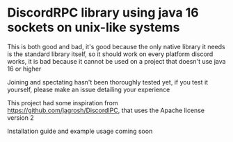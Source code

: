 # DiscordRPC library using java 16 sockets on unix-like systems  

This is both good and bad, it's good because the only native library it needs is the standard library itself, so it should work on every platform discord works, it is bad because it cannot be used on a project that doesn't use java 16 or higher  

Joining and spectating hasn't been thoroughly tested yet, if you test it yourself, please make an issue detailing your experience  

This project had some inspiration from https://github.com/jagrosh/DiscordIPC, that uses the Apache license version 2  

Installation guide and example usage coming soon
